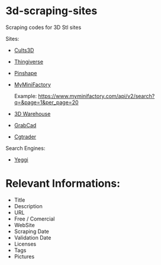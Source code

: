 # 3d-scraping-sites
Scraping codes for 3D Stl sites

Sites:

- [Cults3D](https://www.cults3d.com)
- [Thingiverse](https://www.thingiverse.com)
- [Pinshape](https://www.pinshape.com)
- [MyMiniFactory](https://www.myminifactory.com)

    Example: https://www.myminifactory.com/api/v2/search?q=&page=1&per_page=20

- [3D Warehouse](https://3dwarehouse.sketchup.com)
- [GrabCad](https://grabcad.com/library)
- [Cgtrader](https://www.cgtrader.com)

Search Engines:

- [Yeggi](https://www.yeggi.com)

# Relevant Informations:

- Title
- Description
- URL
- Free / Comercial
- WebSite
- Scraping Date
- Validation Date
- Licenses
- Tags
- Pictures
